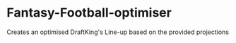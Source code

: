 # Fantasy-Football-optimiser
Creates an optimised DraftKing's Line-up based on the provided projections
